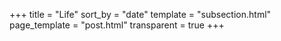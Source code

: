 +++
title = "Life"
sort_by = "date"
template = "subsection.html"
page_template = "post.html"
transparent = true
+++

